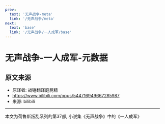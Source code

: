 ```yaml
---
prev:
  text: '无声战争-meta'
  link: '/无声战争/meta'
next:
  text: 'base'
  link: '/无声战争/一人成军/base'
---
```


# 无声战争-一人成军-元数据

## 原文来源

+ 原译者: 战锤翻译庭屁精
+ <https://www.bilibili.com/opus/544716949667285987>
+ 来源: bilibili

--------

本文为荷鲁斯叛乱系列的第37部, 小说集《无声战争》中的《一人成军》
